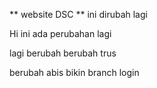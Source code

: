 ** website DSC **
ini dirubah lagi 

Hi ini ada perubahan lagi 

lagi berubah 
berubah trus 

berubah abis bikin branch login
